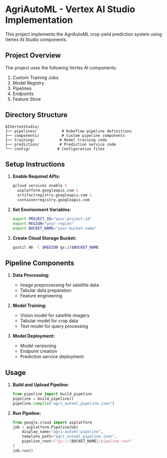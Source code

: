 # AgriAutoML - Vertex AI Studio Implementation

This project implements the AgriAutoML crop yield prediction system using Vertex AI Studio components.

## Project Overview

The project uses the following Vertex AI components:
1. Custom Training Jobs
2. Model Registry
3. Pipelines
4. Endpoints
5. Feature Store

## Directory Structure

```
AIVertexStudio/
├── pipelines/           # Kubeflow pipeline definitions
├── components/          # Custom pipeline components
├── training/           # Model training code
├── prediction/         # Prediction service code
└── config/            # Configuration files
```

## Setup Instructions

1. **Enable Required APIs:**
   ```bash
   gcloud services enable \
     aiplatform.googleapis.com \
     artifactregistry.googleapis.com \
     containerregistry.googleapis.com
   ```

2. **Set Environment Variables:**
   ```bash
   export PROJECT_ID="your-project-id"
   export REGION="your-region"
   export BUCKET_NAME="your-bucket-name"
   ```

3. **Create Cloud Storage Bucket:**
   ```bash
   gsutil mb -l $REGION gs://$BUCKET_NAME
   ```

## Pipeline Components

1. **Data Processing:**
   - Image preprocessing for satellite data
   - Tabular data preparation
   - Feature engineering

2. **Model Training:**
   - Vision model for satellite imagery
   - Tabular model for crop data
   - Text model for query processing

3. **Model Deployment:**
   - Model versioning
   - Endpoint creation
   - Prediction service deployment

## Usage

1. **Build and Upload Pipeline:**
   ```python
   from pipeline import build_pipeline
   pipeline = build_pipeline()
   pipeline.compile("agri_automl_pipeline.json")
   ```

2. **Run Pipeline:**
   ```python
   from google.cloud import aiplatform
   job = aiplatform.PipelineJob(
       display_name="agri-automl-pipeline",
       template_path="agri_automl_pipeline.json",
       pipeline_root=f"gs://{BUCKET_NAME}/pipeline_root"
   )
   job.run()
   ```
